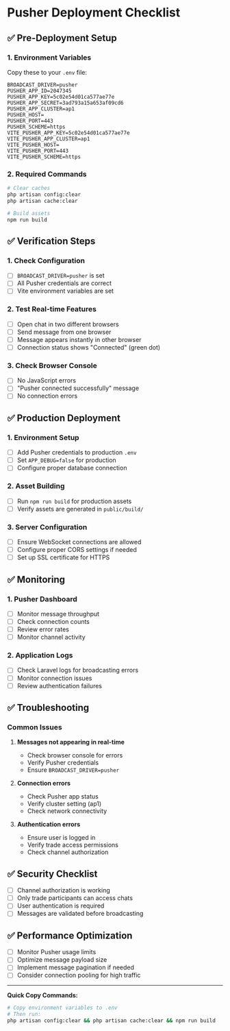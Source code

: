 # Pusher Deployment Checklist

## ✅ Pre-Deployment Setup

### 1. Environment Variables
Copy these to your `.env` file:
```env
BROADCAST_DRIVER=pusher
PUSHER_APP_ID=2047345
PUSHER_APP_KEY=5c02e54d01ca577ae77e
PUSHER_APP_SECRET=3ad793a15a653af09cd6
PUSHER_APP_CLUSTER=ap1
PUSHER_HOST=
PUSHER_PORT=443
PUSHER_SCHEME=https
VITE_PUSHER_APP_KEY=5c02e54d01ca577ae77e
VITE_PUSHER_APP_CLUSTER=ap1
VITE_PUSHER_HOST=
VITE_PUSHER_PORT=443
VITE_PUSHER_SCHEME=https
```

### 2. Required Commands
```bash
# Clear caches
php artisan config:clear
php artisan cache:clear

# Build assets
npm run build
```

## ✅ Verification Steps

### 1. Check Configuration
- [ ] `BROADCAST_DRIVER=pusher` is set
- [ ] All Pusher credentials are correct
- [ ] Vite environment variables are set

### 2. Test Real-time Features
- [ ] Open chat in two different browsers
- [ ] Send message from one browser
- [ ] Message appears instantly in other browser
- [ ] Connection status shows "Connected" (green dot)

### 3. Check Browser Console
- [ ] No JavaScript errors
- [ ] "Pusher connected successfully" message
- [ ] No connection errors

## ✅ Production Deployment

### 1. Environment Setup
- [ ] Add Pusher credentials to production `.env`
- [ ] Set `APP_DEBUG=false` for production
- [ ] Configure proper database connection

### 2. Asset Building
- [ ] Run `npm run build` for production assets
- [ ] Verify assets are generated in `public/build/`

### 3. Server Configuration
- [ ] Ensure WebSocket connections are allowed
- [ ] Configure proper CORS settings if needed
- [ ] Set up SSL certificate for HTTPS

## ✅ Monitoring

### 1. Pusher Dashboard
- [ ] Monitor message throughput
- [ ] Check connection counts
- [ ] Review error rates
- [ ] Monitor channel activity

### 2. Application Logs
- [ ] Check Laravel logs for broadcasting errors
- [ ] Monitor connection issues
- [ ] Review authentication failures

## ✅ Troubleshooting

### Common Issues
1. **Messages not appearing in real-time**
   - Check browser console for errors
   - Verify Pusher credentials
   - Ensure `BROADCAST_DRIVER=pusher`

2. **Connection errors**
   - Check Pusher app status
   - Verify cluster setting (ap1)
   - Check network connectivity

3. **Authentication errors**
   - Ensure user is logged in
   - Verify trade access permissions
   - Check channel authorization

## ✅ Security Checklist

- [ ] Channel authorization is working
- [ ] Only trade participants can access chats
- [ ] User authentication is required
- [ ] Messages are validated before broadcasting

## ✅ Performance Optimization

- [ ] Monitor Pusher usage limits
- [ ] Optimize message payload size
- [ ] Implement message pagination if needed
- [ ] Consider connection pooling for high traffic

---

**Quick Copy Commands:**
```bash
# Copy environment variables to .env
# Then run:
php artisan config:clear && php artisan cache:clear && npm run build
```
